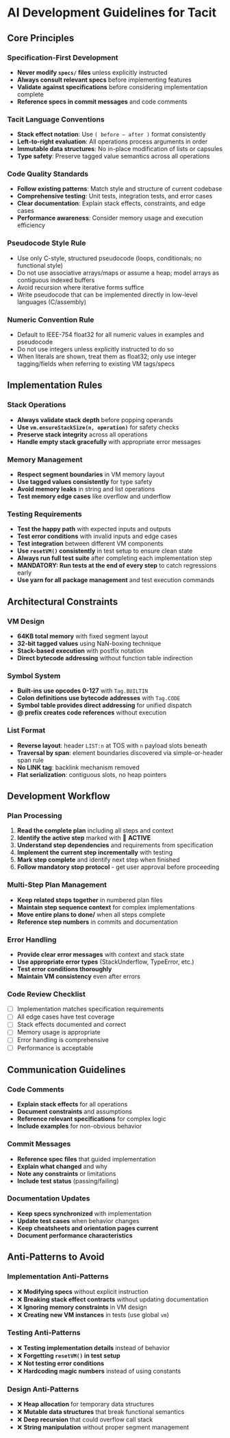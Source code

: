 # AI Development Guidelines for Tacit

## Core Principles

### Specification-First Development

- **Never modify `specs/` files** unless explicitly instructed
- **Always consult relevant specs** before implementing features
- **Validate against specifications** before considering implementation complete
- **Reference specs in commit messages** and code comments

### Tacit Language Conventions

- **Stack effect notation**: Use `( before — after )` format consistently
- **Left-to-right evaluation**: All operations process arguments in order
- **Immutable data structures**: No in-place modification of lists or capsules
- **Type safety**: Preserve tagged value semantics across all operations

### Code Quality Standards

- **Follow existing patterns**: Match style and structure of current codebase
- **Comprehensive testing**: Unit tests, integration tests, and error cases
- **Clear documentation**: Explain stack effects, constraints, and edge cases
- **Performance awareness**: Consider memory usage and execution efficiency

### Pseudocode Style Rule

- Use only C-style, structured pseudocode (loops, conditionals; no functional style)
- Do not use associative arrays/maps or assume a heap; model arrays as contiguous indexed buffers
- Avoid recursion where iterative forms suffice
- Write pseudocode that can be implemented directly in low-level languages (C/assembly)

### Numeric Convention Rule

- Default to IEEE-754 float32 for all numeric values in examples and pseudocode
- Do not use integers unless explicitly instructed to do so
- When literals are shown, treat them as float32; only use integer tagging/fields when referring to existing VM tags/specs

## Implementation Rules

### Stack Operations

- **Always validate stack depth** before popping operands
- **Use `vm.ensureStackSize(n, operation)`** for safety checks
- **Preserve stack integrity** across all operations
- **Handle empty stack gracefully** with appropriate error messages

### Memory Management

- **Respect segment boundaries** in VM memory layout
- **Use tagged values consistently** for type safety
- **Avoid memory leaks** in string and list operations
- **Test memory edge cases** like overflow and underflow

### Testing Requirements

- **Test the happy path** with expected inputs and outputs
- **Test error conditions** with invalid inputs and edge cases
- **Test integration** between different VM components
- **Use `resetVM()` consistently** in test setup to ensure clean state
- **Always run full test suite** after completing each implementation step
- **MANDATORY: Run tests at the end of every step** to catch regressions early
- **Use yarn for all package management** and test execution commands

## Architectural Constraints

### VM Design

- **64KB total memory** with fixed segment layout
- **32-bit tagged values** using NaN-boxing technique
- **Stack-based execution** with postfix notation
- **Direct bytecode addressing** without function table indirection

### Symbol System

- **Built-ins use opcodes 0-127** with `Tag.BUILTIN`
- **Colon definitions use bytecode addresses** with `Tag.CODE`
- **Symbol table provides direct addressing** for unified dispatch
- **@ prefix creates code references** without execution

### List Format

- **Reverse layout**: header `LIST:n` at TOS with `n` payload slots beneath
- **Traversal by span**: element boundaries discovered via simple-or-header span rule
- **No LINK tag**: backlink mechanism removed
- **Flat serialization**: contiguous slots, no heap pointers

## Development Workflow

### Plan Processing

1. **Read the complete plan** including all steps and context
2. **Identify the active step** marked with 🎯 **ACTIVE**
3. **Understand step dependencies** and requirements from specification
4. **Implement the current step incrementally** with testing
5. **Mark step complete** and identify next step when finished
6. **Follow mandatory stop protocol** - get user approval before proceeding

### Multi-Step Plan Management

- **Keep related steps together** in numbered plan files
- **Maintain step sequence context** for complex implementations
- **Move entire plans to done/** when all steps complete
- **Reference step numbers** in commits and documentation

### Error Handling

- **Provide clear error messages** with context and stack state
- **Use appropriate error types** (StackUnderflow, TypeError, etc.)
- **Test error conditions thoroughly**
- **Maintain VM consistency** even after errors

### Code Review Checklist

- [ ] Implementation matches specification requirements
- [ ] All edge cases have test coverage
- [ ] Stack effects documented and correct
- [ ] Memory usage is appropriate
- [ ] Error handling is comprehensive
- [ ] Performance is acceptable

## Communication Guidelines

### Code Comments

- **Explain stack effects** for all operations
- **Document constraints** and assumptions
- **Reference relevant specifications** for complex logic
- **Include examples** for non-obvious behavior

### Commit Messages

- **Reference spec files** that guided implementation
- **Explain what changed** and why
- **Note any constraints** or limitations
- **Include test status** (passing/failing)

### Documentation Updates

- **Keep specs synchronized** with implementation
- **Update test cases** when behavior changes
- **Keep cheatsheets and orientation pages current**
- **Document performance characteristics**

## Anti-Patterns to Avoid

### Implementation Anti-Patterns

- ❌ **Modifying specs** without explicit instruction
- ❌ **Breaking stack effect contracts** without updating documentation
- ❌ **Ignoring memory constraints** in VM design
- ❌ **Creating new VM instances** in tests (use global `vm`)

### Testing Anti-Patterns

- ❌ **Testing implementation details** instead of behavior
- ❌ **Forgetting `resetVM()` in test setup**
- ❌ **Not testing error conditions**
- ❌ **Hardcoding magic numbers** instead of using constants

### Design Anti-Patterns

- ❌ **Heap allocation** for temporary data structures
- ❌ **Mutable data structures** that break functional semantics
- ❌ **Deep recursion** that could overflow call stack
- ❌ **String manipulation** without proper segment management
